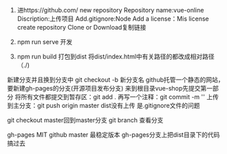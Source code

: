 1. 进https://github.com/ new repository
Repository name:vue-online
Discription:上传项目
Add.gitignore:Node Add a license：Mis license
create repository
Clone or Download复制链接

1. npm run serve 开发
2. npm run build 打包到dist
将dist/index.html中有关路径的都改成相对路径（./)

新建分支并且换到分支中
git checkout -b 新分支名
github托管一个静态的网站，要新建gh-pages的分支(开源项目发布分支)
来到根目录vue-shop先提交第一部分 
将所有文件都提交到暂存区：git add .
再写一个注释：git commit -m ''
上传到主分支：git push origin master
dist没有上传 是.gitignore文件的问题

git checkout master回到master分支
git branch 查看分支

gh-pages
MIT github master 最稳定版本
gh-pages分支上把dist目录下的代码搞过去
